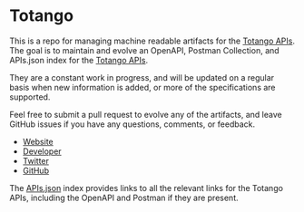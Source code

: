 # TotangoThis is a repo for managing machine readable artifacts for the [Totango APIs](http://dev.totango.com/api-specification/). The goal is to maintain and evolve an OpenAPI, Postman Collection, and APIs.json index for the [Totango APIs](http://dev.totango.com/api-specification/).They are a constant work in progress, and will be updated on a regular basis when new information is added, or more of the specifications are supported.Feel free to submit a pull request to evolve any of the artifacts, and leave GitHub issues if you have any questions, comments, or feedback.- [Website](http://dev.totango.com/api-specification/)- [Developer](http://dev.totango.com/api-specification/)- [Twitter](https://twitter.com/totango)- [GitHub](https://github.com/totango)The [APIs.json](https://github.com/api-evangelist/totango/blob/master/apis.json) index provides links to all the relevant links for the Totango APIs, including the OpenAPI and Postman if they are present.